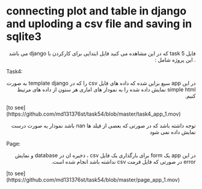 # connecting plot and table in django and uploding a csv file and saving in sqlite3
<p dir='rtl' align='right'>
 فایل task 5  که در این مشاهده می کنید فایل ابتدایی برای کارکردن با django  می باشد . این پروژه شامل :  
</p>

Task4: 
<p dir='rtl' align='right'>
در این app سیع براین شده که داده های فایل csv  را که در template  django  به صورت simple html  نمایش داده شده را به نمودار های اماری هر ستون از داده های مرتیط کنیم.  
</p>
[to see](https://github.com/md131376st/task54/blob/master/task4_app_1.mov)
<p dir='rtl' align='right'>توجه داشته باشد که در صورتی که بعضی از فیلد ها nan  باشد نمودار یه صورت درست نمایش داده نمی شود</p>

Page: 
 <p dir='rtl' align='right'>
در این app  یک form برای بارگذاری یک فایل  csv ، ذخیره ان در database و نمایش error در صورتی که فایل فرمت csv نداشته باشد انجام شده است.   
</p> 
[to see](https://github.com/md131376st/task54/blob/master/page_app_1.mov)
